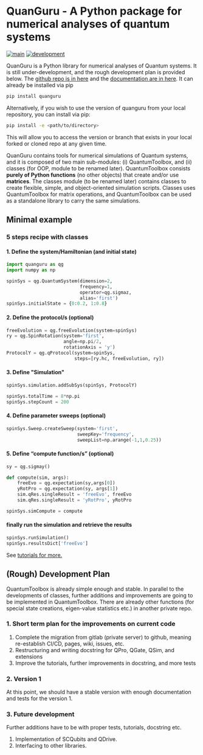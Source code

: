 # QuanGuru - A Python package for numerical analyses of quantum systems

[![main](https://github.com/CirQuS-UTS/QuanGuru/actions/workflows/main.yml/badge.svg)](https://github.com/CirQuS-UTS/QuanGuru/actions/workflows/main.yml)
[![development](https://github.com/CirQuS-UTS/QuanGuru/actions/workflows/development.yml/badge.svg)](https://github.com/CirQuS-UTS/QuanGuru/actions/workflows/development.yml)


QuanGuru is a Python library for numerical analyses of Quantum systems.
It is still under-development, and the rough development plan is provided below.
The [github repo is in here](https://github.com/CirQuS-UTS/QuanGuru) and the [documentation are in here](https://cirqus-uts.github.io/QuanGuru/).
It can already be installed via pip
```bash
pip install quanguru
```

Alternatively, if you wish to use the version of quanguru from your local repository, you can install via pip:
```bash
pip install -e <path/to/directory>
```
This will allow you to access the version or branch that exists in your local forked or cloned repo at any given time.

QuanGuru contains tools for numerical simulations of Quantum systems, and it is composed of two main sub-modules: (i) QuantumToolbox, and (ii) classes (for OOP, module to be renamed later).
QuantumToolbox consists **purely of Python functions** (no other objects) that create and/or use **matrices**.
The classes module (to be renamed later) contains classes to create flexible, simple, and object-oriented simulation scripts.
Classes uses QuantumToolbox for matrix operations, and QuantumToolbox can be used as a standalone library to carry the same simulations.

## Minimal example
### 5 steps recipe with classes

#### 1. Define the system/Hamiltonian (and initial state) 
```python
import quanguru as qg
import numpy as np

spinSys = qg.QuantumSystem(dimension=2,
                           frequency=1,
                           operator=qg.sigmaz,
                           alias='first')
spinSys.initialState = {0:0.2, 1:0.8}
```

#### 2. Define the protocol/s (optional)
```python
freeEvolution = qg.freeEvolution(system=spinSys)
ry = qg.SpinRotation(system='first',
                     angle=np.pi/2,
                     rotationAxis = 'y')
ProtocolY = qg.qProtocol(system=spinSys,
                         steps=[ry.hc, freeEvolution, ry])
```

#### 3. Define "Simulation"
```python
spinSys.simulation.addSubSys(spinSys, ProtocolY)

spinSys.totalTime = 8*np.pi
spinSys.stepCount = 200
```

#### 4. Define parameter sweeps (optional)
```python
spinSys.Sweep.createSweep(system='first',
                          sweepKey='frequency',
                          sweepList=np.arange(-1,1,0.25))
```

#### 5. Define “compute function/s” (optional)
```python
sy = qg.sigmay()

def compute(sim, args):
    freeEvo = qg.expectation(sy,args[0])
    yRotPro = qg.expectation(sy, args[1])
    sim.qRes.singleResult = 'freeEvo', freeEvo
    sim.qRes.singleResult = 'yRotPro', yRotPro

spinSys.simCompute = compute
```

#### finally run the simulation and retrieve the results
```python
spinSys.runSimulation()
spinSys.resultsDict['freeEvo']
```

See [tutorials for more.](https://cirqus-uts.github.io/QuanGuru/classes/Tutorials/1_Qubit/Tutorials.html)


## (Rough) Development Plan

QuantumToolbox is already simple enough and stable.
In parallel to the developments of classes, further additions and improvements are going to be implemented in QuantumToolbox.
There are already other functions (for special state creations, eigen-value statistics etc.) in another private repo.

### 1. Short term plan for the improvements on current code

1. Complete the migration from gitlab (private server) to github, meaning re-establish CI/CD, pages, wiki, issues, etc.
1. Restructuring and writing docstring for QPro, QGate, QSim, and extensions
1. Improve the tutorials, further improvements in docstring, and more tests

### 2. Version 1

At this point, we should have a stable version with enough documentation and tests for the version 1.

### 3. Future development 
Further additions have to be with proper tests, tutorials, docstring etc.

1. Implementation of SCQubits and QDrive.
1. Interfacing to other libraries.
